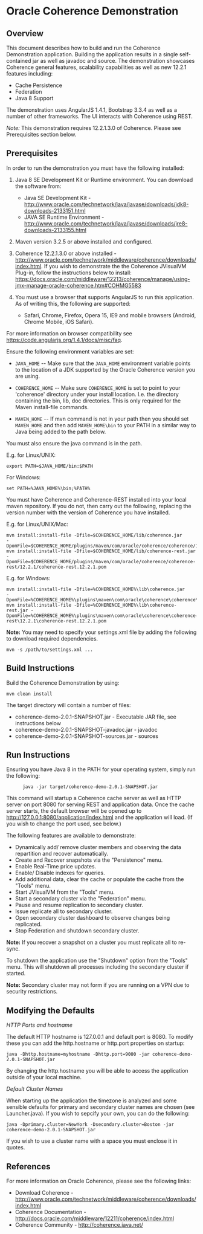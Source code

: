 Oracle Coherence Demonstration
==============================

Overview
--------

This document describes how to build and run the Coherence Demonstration application.
Building the application results in a single self-contained jar as well as javadoc and source.
The demonstration showcases Coherence general features, scalability capabilities as well as new 12.2.1
features including:

* Cache Persistence
* Federation
* Java 8 Support

The demonstration uses AngularJS 1.4.1, Bootstrap 3.3.4 as well as a number of other
frameworks. The UI interacts with Coherence using REST.

*Note:* This demonstration requires 12.2.1.3.0 of Coherence. Please see Prerequisites section below.

Prerequisites
-------------
In order to run the demonstration you must have the following installed:

1. Java 8 SE Development Kit or Runtime environment.
   You can download the software from:
   - Java SE Development Kit - http://www.oracle.com/technetwork/java/javase/downloads/jdk8-downloads-2133151.html
   - JAVA SE Runtime Environment - http://www.oracle.com/technetwork/java/javase/downloads/jre8-downloads-2133155.html

2. Maven version 3.2.5 or above installed and configured.
3. Coherence 12.2.1.3.0 or above installed - http://www.oracle.com/technetwork/middleware/coherence/downloads/index.html.
   If you wish to demonstrate the the Coherence JVisualVM Plug-in, follow the instructions below to install:
   https://docs.oracle.com/middleware/12213/coherence/manage/using-jmx-manage-oracle-coherence.htm#COHMG5583
4. You must use a browser that supports AngularJS to run this application. As of
   writing this, the following are supported:
   * Safari, Chrome, Firefox, Opera 15, IE9 and mobile browsers (Android, Chrome Mobile, iOS Safari).

For more information on browser compatibility see https://code.angularjs.org/1.4.1/docs/misc/faq.

Ensure the following environment variables are set:

* `JAVA_HOME` -- Make sure that the `JAVA_HOME` environment variable points to the location of a JDK supported by the
Oracle Coherence version you are using.

* `COHERENCE_HOME` -- Make sure `COHERENCE_HOME` is set to point to your 'coherence' directory under your 
   install location. I.e. the directory containing the bin, lib, doc directories.
This is only required for the Maven install-file commands.

* `MAVEN_HOME` -- If mvn command is not in your path then you should set `MAVEN_HOME` and then add `MAVEN_HOME\bin` to your PATH
in a similar way to Java being added to the path below.

You must also ensure the java command is in the path.

E.g. for Linux/UNIX:
```
export PATH=$JAVA_HOME/bin:$PATH
```

For Windows:

```
set PATH=%JAVA_HOME%\bin;%PATH%
```

You must have Coherence and Coherence-REST installed into your local maven repository. If you
do not, then carry out the following, replacing the version number with the version
of Coherence you have installed.

E.g. for Linux/UNIX/Mac:

```
mvn install:install-file -Dfile=$COHERENCE_HOME/lib/coherence.jar      -DpomFile=$COHERENCE_HOME/plugins/maven/com/oracle/coherence/coherence/12.2.1/coherence.12.2.1.pom
mvn install:install-file -Dfile=$COHERENCE_HOME/lib/coherence-rest.jar -DpomFile=$COHERENCE_HOME/plugins/maven/com/oracle/coherence/coherence-rest/12.2.1/coherence-rest.12.2.1.pom
```

E.g. for Windows:

```
mvn install:install-file -Dfile=%COHERENCE_HOME%\lib\coherence.jar      -DpomFile=%COHERENCE_HOME%\plugins\maven\com\oracle\coherence\coherence\12.2.1\coherence.12.2.1.pom
mvn install:install-file -Dfile=%COHERENCE_HOME%\lib\coherence-rest.jar -DpomFile=%COHERENCE_HOME%\plugins\maven\com\oracle\coherence\coherence-rest\12.2.1\coherence-rest.12.2.1.pom
```

**Note:** You may need to specify your settings.xml file by adding the following to download required dependencies.

```
mvn -s /path/to/settings.xml ...
```

Build Instructions
------------------

Build the Coherence Demonstration by using:

```
mvn clean install
```

The target directory will contain a number of files:

- coherence-demo-2.0.1-SNAPSHOT.jar          - Executable JAR file, see instructions below
- coherence-demo-2.0.1-SNAPSHOT-javadoc.jar  - javadoc
- coherence-demo-2.0.1-SNAPSHOT-sources.jar  - sources

Run Instructions
----------------

Ensuring you have Java 8 in the PATH for your operating system, simply run the following:

```
      java -jar target/coherence-demo-2.0.1-SNAPSHOT.jar
```

This command will startup a Coherence cache server as well as HTTP server on port 8080 for
serving REST and application data.  Once the cache server starts, the default browser
will be opened up to http://127.0.0.1:8080/application/index.html and the application will
load. (If you wish to change the port used, see below.)

The following features are available to demonstrate:

- Dynamically add/ remove cluster members and observing the data repartition and recover automatically.
- Create and Recover snapshots via the "Persistence" menu.
- Enable Real-Time price updates.
- Enable/ Disable indexes for queries.
- Add additional data, clear the cache or populate the cache from the "Tools" menu.
- Start JVisualVM from the "Tools" menu.
- Start a secondary cluster via the "Federation" menu.
- Pause and resume replication to secondary cluster.
- Issue replicate all to secondary cluster.
- Open secondary cluster dashboard to observe changes being replicated.
- Stop Federation and shutdown secondary cluster.

**Note:** If you recover a snapshot on a cluster you must replicate all to re-sync.

To shutdown the application use the "Shutdown" option from the "Tools" menu.
This will shutdown all processes including the secondary cluster if started.

**Note:** Secondary cluster may not form if you are running on a VPN due to security restrictions.

Modifying the Defaults
----------------------

*HTTP Ports and hostname*

The default HTTP hostname is 127.0.0.1 and default port is 8080. To modify these you can
add the http.hostname or http.port properties on startup:

```
java -Dhttp.hostname=myhostname -Dhttp.port=9000 -jar coherence-demo-2.0.1-SNAPSHOT.jar
```

By changing the http.hostname you will be able to access the application outside of
your local machine.

*Default Cluster Names*

When starting up the application the timezone is analyzed and some sensible defaults
for primary and secondary cluster names are chosen (see Launcher.java). If you wish to
sepcify your own, you can do the following:

```
java -Dprimary.cluster=NewYork -Dsecondary.cluster=Boston -jar coherence-demo-2.0.1-SNAPSHOT.jar
```

If you wish to use a cluster name with a space you must enclose it in quotes.

References
----------

For more information on Oracle Coherence, please see the following links:

- Download Coherence - http://www.oracle.com/technetwork/middleware/coherence/downloads/index.html
- Coherence Documentation - http://docs.oracle.com/middleware/12211/coherence/index.html
- Coherence Community - http://coherence.java.net/
